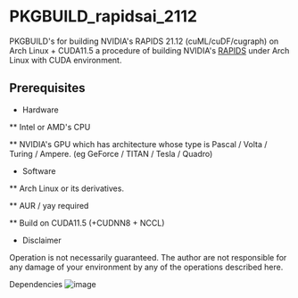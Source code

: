 # PKGBUILD_rapidsai_2112

PKGBUILD's for building NVIDIA's RAPIDS 21.12 (cuML/cuDF/cugraph) on Arch Linux + CUDA11.5
a  procedure of building NVIDIA's [RAPIDS](https://rapids.ai/) under Arch Linux with CUDA environment.

## Prerequisites
* Hardware

** Intel or AMD's CPU

** NVIDIA's GPU which has architecture whose type is Pascal / Volta / Turing / Ampere. (eg GeForce / TITAN / Tesla / Quadro)

* Software

** Arch Linux or its derivatives.

** AUR / yay required

** Build on CUDA11.5 (+CUDNN8 + NCCL)

* Disclaimer

Operation is not necessarily guaranteed. The author are not responsible for any damage of your environment by any of the operations described here.



Dependencies
![image](https://user-images.githubusercontent.com/22126980/141688817-6d61777a-f5c9-428c-8ede-336f98119c9b.png)
